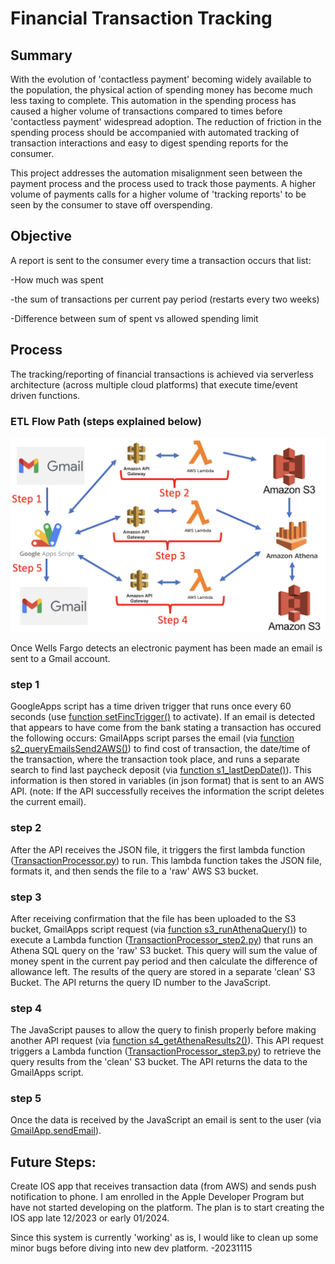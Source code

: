 # Financial Transaction Tracking

## Summary

With the evolution of 'contactless payment' becoming widely available to the population, the physical action of spending money has become much less taxing to complete. This automation in the spending process has caused a higher volume of transactions compared to times before 'contactless payment' widespread adoption. The reduction of friction in the spending process should be accompanied with automated tracking of transaction interactions and easy to digest spending reports for the consumer. 

This project addresses the automation misalignment seen between the payment process and the process used to track those payments. A higher volume of payments calls for a higher volume of 'tracking reports' to be seen by the consumer to stave off overspending.

## Objective

A report is sent to the consumer every time a transaction occurs that list:

-How much was spent 

-the sum of transactions per current pay period (restarts every two weeks) 

-Difference between sum of spent vs allowed spending limit

## Process 

The tracking/reporting of financial transactions is achieved via serverless architecture (across multiple cloud platforms) that execute time/event driven functions. 

### ETL Flow Path (steps explained below)

![alt text](https://github.com/cobrien2442/financial_transaction_tracking/blob/main/jpg_store/ETL_flow.png?raw=true)

Once Wells Fargo detects an electronic payment has been made an email is sent to a Gmail account.

### step 1
GoogleApps script has a time driven trigger that runs once every 60 seconds (use [function setFincTrigger()](https://github.com/cobrien2442/financial_transaction_tracking/blob/main/GmailApps.js?plain=1#L5) to activate). If an email is detected that appears to have come from the bank stating a transaction has occured the following occurs: GmailApps script parses the email (via [function s2_queryEmailsSend2AWS()](https://github.com/cobrien2442/financial_transaction_tracking/blob/main/GmailApps.js?plain=1#L46)) to find cost of transaction, the date/time of the transaction, where the transaction took place, and runs a separate search to find last paycheck deposit (via [function s1_lastDepDate()](https://github.com/cobrien2442/financial_transaction_tracking/blob/main/GmailApps.js?plain=1#L24)). This information is then stored in variables (in json format) that is sent to an AWS API. (note: If the API successfully receives the information the script deletes the current email). 

### step 2
After the API receives the JSON file, it triggers the first lambda function ([TransactionProcessor.py](https://github.com/cobrien2442/financial_transaction_tracking/blob/main/TransactionProcessor.py?plain=1#L1)) to run. This lambda function takes the JSON file, formats it, and then sends the file to a 'raw' AWS S3 bucket.

### step 3
After receiving confirmation that the file has been uploaded to the S3 bucket, GmailApps script request (via [function s3_runAthenaQuery()](https://github.com/cobrien2442/financial_transaction_tracking/blob/main/GmailApps.js?plain=1#L204)) to execute a Lambda function ([TransactionProcessor_step2.py](https://github.com/cobrien2442/financial_transaction_tracking/blob/main/TransactionProcessor_step2.py?plain=1#L1)) that runs an Athena SQL query on the 'raw' S3 bucket. This query will sum the value of money spent in the current pay period and then calculate the difference of allowance left. The results of the query are stored in a separate 'clean' S3 Bucket. The API returns the query ID number to the JavaScript.

### step 4
The JavaScript pauses to allow the query to finish properly before making another API request (via [function s4_getAthenaResults2()](https://github.com/cobrien2442/financial_transaction_tracking/blob/main/GmailApps.js?plain=1#L237)). This API request triggers a Lambda function ([TransactionProcessor_step3.py](https://github.com/cobrien2442/financial_transaction_tracking/blob/main/TransactionProcessor_step3.py?plain=1#L1)) to retrieve the query results from the 'clean' S3 bucket. The API returns the data to the GmailApps script.

### step 5
Once the data is received by the JavaScript an email is sent to the user (via [GmailApp.sendEmail](https://github.com/cobrien2442/financial_transaction_tracking/blob/main/GmailApps.js?plain=1#L258)).

## Future Steps:
Create IOS app that receives transaction data (from AWS) and sends push notification to phone. I am enrolled in the Apple Developer Program but have not started developing on the platform. The plan is to start creating the IOS app late 12/2023 or early 01/2024.

Since this system is currently 'working' as is, I would like to clean up some minor bugs before diving into new dev platform. -20231115